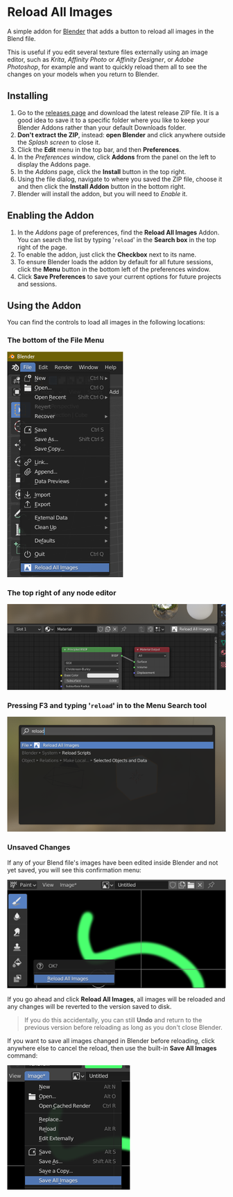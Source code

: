 # Reload All Images
A simple addon for [Blender](https://www.blender.org/) that adds a button to reload all images in the Blend file.

This is useful if you edit several texture files externally using an image editor, such as *Krita*, *Affinity Photo* or *Affinity Designer*, or *Adobe Photoshop*, for example and want to quickly reload them all to see the changes on your models when you return to Blender.

## Installing
1. Go to the [releases page](https://github.com/Nidonocu/ReloadAllImages/releases) and download the latest release ZIP file.
It is a good idea to save it to a specific folder where you like to keep your Blender Addons rather than your default Downloads folder.
2. **Don't extract the ZIP**, instead: **open Blender** and click anywhere outside the *Splash screen* to close it.
3. Click the **Edit** menu in the top bar, and then **Preferences**.
4. In the *Preferences* window, click **Addons** from the panel on the left to display the Addons page.
5. In the *Addons* page, click the **Install** button in the top right.
6. Using the file dialog, navigate to where you saved the ZIP file, choose it and then click the **Install Addon** button in the bottom right.
7. Blender will install the addon, but you will need to *Enable* it.

## Enabling the Addon
1. In the *Addons* page of preferences, find the **Reload All Images** Addon. You can search the list by typing '`reload`' in the **Search box** in the top right of the page.
2. To enable the addon, just click the **Checkbox** next to its name.
3. To ensure Blender loads the addon by default for all future sessions, click the **Menu** button in the bottom left of the preferences window.
4. Click **Save Preferences** to save your current options for future projects and sessions.

## Using the Addon
You can find the controls to load all images in the following locations:

### The bottom of the File Menu
![The File Menu](img/file_menu.png)
### The top right of any node editor
![Material Node Editor](img/node_editor.png)
### Pressing **F3** and typing '`reload`' in to the **Menu Search** tool
![The Menu Search Tool](img/search.png)

### Unsaved Changes
If any of your Blend file's images have been edited inside Blender and not yet saved, you will see this confirmation menu:

![Confirmation Menu](img/unsaved.png)

If you go ahead and click **Reload All Images**, all images will be reloaded and any changes will be reverted to the version saved to disk.
> If you do this accidentally, you can still **Undo** and return to the previous version before reloading as long as you don't close Blender.

If you want to save all images changed in Blender before reloading, click anywhere else to cancel the reload, then use the built-in **Save All Images** command:

![Save All Command](img/save_all.png)

